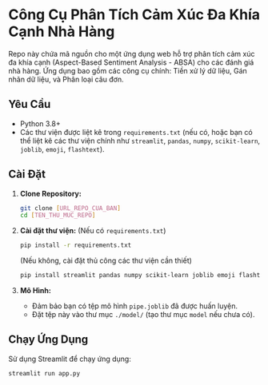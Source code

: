 # Công Cụ Phân Tích Cảm Xúc Đa Khía Cạnh Nhà Hàng

Repo này chứa mã nguồn cho một ứng dụng web hỗ trợ phân tích cảm xúc đa khía cạnh (Aspect-Based Sentiment Analysis - ABSA) cho các đánh giá nhà hàng. Ứng dụng bao gồm các công cụ chính: Tiền xử lý dữ liệu, Gán nhãn dữ liệu, và Phân loại câu đơn.

## Yêu Cầu

*   Python 3.8+
*   Các thư viện được liệt kê trong `requirements.txt` (nếu có, hoặc bạn có thể liệt kê các thư viện chính như `streamlit`, `pandas`, `numpy`, `scikit-learn`, `joblib`, `emoji`, `flashtext`).

## Cài Đặt

1.  **Clone Repository:**
    ```bash
    git clone [URL_REPO_CUA_BAN]
    cd [TEN_THU_MUC_REPO]
    ```

2.  **Cài đặt thư viện:**
    (Nếu có `requirements.txt`)
    ```bash
    pip install -r requirements.txt
    ```
    (Nếu không, cài đặt thủ công các thư viện cần thiết)
    ```bash
    pip install streamlit pandas numpy scikit-learn joblib emoji flashtext
    ```

3.  **Mô Hình:**
    *   Đảm bảo bạn có tệp mô hình `pipe.joblib` đã được huấn luyện.
    *   Đặt tệp này vào thư mục `./model/` (tạo thư mục `model` nếu chưa có).

## Chạy Ứng Dụng

Sử dụng Streamlit để chạy ứng dụng:

```bash
streamlit run app.py
